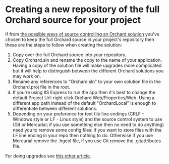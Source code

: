 # Creating a new repository of the full Orchard source for your project

If from [the possible ways of source controlling an Orchard solution](http://english.orchardproject.hu/blog/ways-of-source-controlling-an-orchard-solution) you've chosen to keep the full Orchard source in your project's repository then these are the steps to follow when creating the solution:

1. Copy over the full Orchard source into your repository.
2. Copy Orchard.sln and rename the copy to the name of your application. Having a copy of the solution file will make upgrades more complicated but it will help to distinguish between the different Orchard solutions you may work on.
3. Rename any references to "Orchard.sln" to your own solution file in the Orchard.proj file in the root.
4. If you're using IIS Express to run the app then it's best to change the default Project Url: right click Orchard.Web/Properties/Web. Using a different app path instead of the default "OrchardLocal" is enough to differentiate between different solutions.
5. Depending on your preference for text file line endings (CRLF - Windows style or LF - Linux style) and the source control system to use (Git or Mercurial; if you use something else then no need to do anything) need you to remove some config files: if you want to store files with the LF line ending in your repo then nothing to do. Otherwise if you use Mercurial remove the .hgeol file, if you use Git remove the .gitattributes file.

For doing upgrades see [this other article](UpdatingOrchard).
